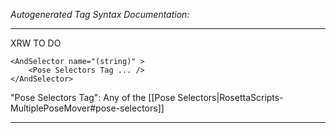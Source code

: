 _Autogenerated Tag Syntax Documentation:_

---
XRW TO DO

```
<AndSelector name="(string)" >
    <Pose Selectors Tag ... />
</AndSelector>
```



"Pose Selectors Tag": Any of the [[Pose Selectors|RosettaScripts-MultiplePoseMover#pose-selectors]]

---
